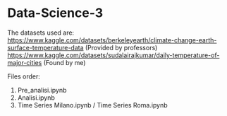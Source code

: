 # Data-Science-3
The datasets used are:
https://www.kaggle.com/datasets/berkeleyearth/climate-change-earth-surface-temperature-data (Provided by professors)
https://www.kaggle.com/datasets/sudalairajkumar/daily-temperature-of-major-cities (Found by me)

Files order:
1) Pre_analisi.ipynb
2) Analisi.ipynb
3) Time Series Milano.ipynb / Time Series Roma.ipynb

